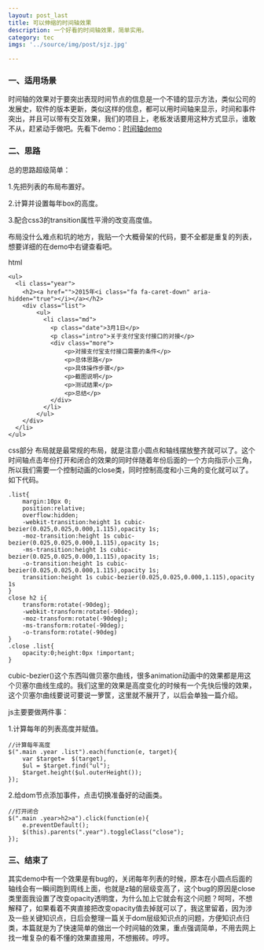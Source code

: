 ```yaml
---
layout: post_last
title: 可以伸缩的时间轴效果 
description: 一个好看的时间轴效果，简单实用。
category: tec
imgs: '../source/img/post/sjz.jpg'

---
```

### 一、适用场景
时间轴的效果对于要突出表现时间节点的信息是一个不错的显示方法，类似公司的发展史，软件的版本更新，类似这样的信息，都可以用时间轴来显示，时间和事件突出，并且可以带有交互效果，我们的项目上，老板发话要用这种方式显示，谁敢不从，赶紧动手做吧。先看下demo：<a href="/test/sjz/html/index.html" target="_blank">时间轴demo</a>

### 二、思路
总的思路超级简单：

1.先把列表的布局布置好。

2.计算并设置每年box的高度。

3.配合css3的transition属性平滑的改变高度值。

布局没什么难点和坑的地方，我贴一个大概骨架的代码，要不全都是重复的列表，想要详细的在demo中右键查看吧。

html
```
<ul>
  <li class="year">
    <h2><a href="">2015年<i class="fa fa-caret-down" aria-hidden="true"></i></a></h2>
	<div class="list">
	    <ul>
		  <li class="md">
			<p class="date">3月1日</p>
			<p class="intro">关于支付宝支付接口的对接</p>
			<div class="more">
				<p>对接支付宝支付接口需要的条件</p>
				<p>总体思路</p>
				<p>具体操作步骤</p>
				<p>截图说明</p>
				<p>测试结果</p>
				<p>总结</p>
			</div>
		  </li>
	    </ul>
	</div>
  </li>
</ul>
```
css部分
布局就是最常规的布局，就是注意小圆点和轴线摆放整齐就可以了。这个时间轴点击年份打开和闭合的效果的同时伴随着年份后面的一个方向指示小三角，所以我们需要一个控制动画的close类，同时控制高度和小三角的变化就可以了。如下代码。
```
.list{
	margin:10px 0;
	position:relative;
	overflow:hidden;
	-webkit-transition:height 1s cubic-bezier(0.025,0.025,0.000,1.115),opacity 1s;
	-moz-transition:height 1s cubic-bezier(0.025,0.025,0.000,1.115),opacity 1s;
	-ms-transition:height 1s cubic-bezier(0.025,0.025,0.000,1.115),opacity 1s;
	-o-transition:height 1s cubic-bezier(0.025,0.025,0.000,1.115),opacity 1s;
	transition:height 1s cubic-bezier(0.025,0.025,0.000,1.115),opacity 1s
}
close h2 i{
	transform:rotate(-90deg);
	-webkit-transform:rotate(-90deg);
	-moz-transform:rotate(-90deg);
	-ms-transform:rotate(-90deg);
	-o-transform:rotate(-90deg)
}
.close .list{
	opacity:0;height:0px !important;
}
```
cubic-bezier()这个东西叫做贝塞尔曲线，很多animation动画中的效果都是用这个贝塞尔曲线生成的。我们这里的效果是高度变化的时候有一个先快后慢的效果，这个贝塞尔曲线要说可要说一箩筐，这里就不展开了，以后会单独一篇介绍。

js主要要做两件事：

1.计算每年的列表高度并赋值。
```
//计算每年高度
$(".main .year .list").each(function(e, target){
	var $target=  $(target),
	$ul = $target.find("ul");
	$target.height($ul.outerHeight());
}); 
```
2.给dom节点添加事件，点击切换准备好的动画类。
```
//打开闭合
$(".main .year>h2>a").click(function(e){
	e.preventDefault();
	$(this).parents(".year").toggleClass("close");
});
```

### 三、结束了
其实demo中有一个效果是有bug的，关闭每年列表的时候，原本在小圆点后面的轴线会有一瞬间跑到周线上面，也就是z轴的层级变高了，这个bug的原因是close类里面我设置了改变opacity透明度，为什么加上它就会有这个问题？呵呵，不想解释了，如果看着不爽直接把改变opacity值去掉就可以了，我这里留着，因为涉及一些关键知识点，日后会整理一篇关于dom层级知识点的问题，方便知识点归类，本篇就是为了快速简单的做出一个时间轴的效果，重点强调简单，不用去网上找一堆复杂的看不懂的效果直接用，不想搬砖。哼哼。